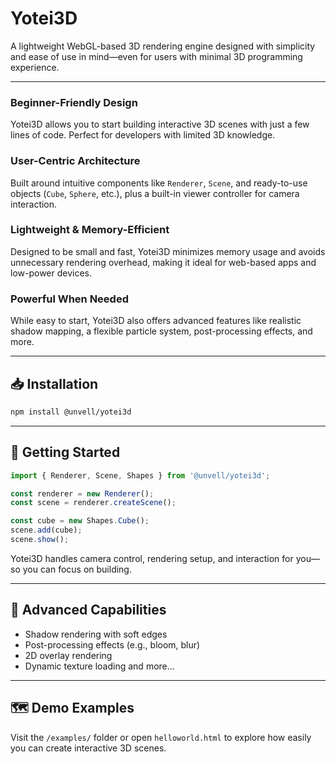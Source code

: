 # Yotei3D

A lightweight WebGL-based 3D rendering engine designed with simplicity and ease of use in mind—even for users with minimal 3D programming experience.

---

### Beginner-Friendly Design

  Yotei3D allows you to start building interactive 3D scenes with just a few lines of code. Perfect for developers with limited 3D knowledge.

### User-Centric Architecture

  Built around intuitive components like `Renderer`, `Scene`, and ready-to-use objects (`Cube`, `Sphere`, etc.), plus a built-in viewer controller for camera interaction.

### Lightweight & Memory-Efficient

  Designed to be small and fast, Yotei3D minimizes memory usage and avoids unnecessary rendering overhead, making it ideal for web-based apps and low-power devices.

### Powerful When Needed

  While easy to start, Yotei3D also offers advanced features like realistic shadow mapping, a flexible particle system, post-processing effects, and more.

---

## 📥 Installation

```bash
npm install @unvell/yotei3d
```

---

## 🚀 Getting Started

```js
import { Renderer, Scene, Shapes } from '@unvell/yotei3d';

const renderer = new Renderer();
const scene = renderer.createScene();

const cube = new Shapes.Cube();
scene.add(cube);
scene.show();
```

Yotei3D handles camera control, rendering setup, and interaction for you—so you can focus on building.

---

## 🌟 Advanced Capabilities

- Shadow rendering with soft edges  
- Post-processing effects (e.g., bloom, blur)  
- 2D overlay rendering  
- Dynamic texture loading and more...

---

## 🗺️ Demo Examples

Visit the `/examples/` folder or open `helloworld.html` to explore how easily you can create interactive 3D scenes.
